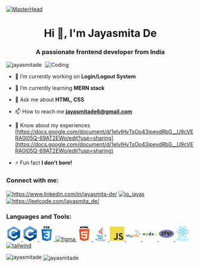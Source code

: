 [![MasterHead](https://repository-images.githubusercontent.com/588181932/e36ec678-7984-4cdd-8e4c-a3932772ff8e)](https://JayasmitaDe.io)
<h1 align="center">Hi 👋, I'm Jayasmita De</h1>
<h3 align="center">A passionate frontend developer from India</h3>
<img align="right" alt="Coding" width="400" src="https://mir-s3-cdn-cf.behance.net/project_modules/disp/601014116770475.6068beff4640a.gif">

<p align="left"> <img src="https://komarev.com/ghpvc/?username=jayasmitade&label=Profile%20views&color=0e75b6&style=flat" alt="jayasmitade" /> </p>

- 🔭 I’m currently working on **Login/Logout System**

- 🌱 I’m currently learning **MERN stack**

- 💬 Ask me about **HTML, CSS**

- 📫 How to reach me **jayasmitade6@gmail.com**

- 📄 Know about my experiences [https://docs.google.com/document/d/1eIvIHvTsOo43jpeydRbG__U9cVERA0l05Q-69AT2EWo/edit?usp=sharing](https://docs.google.com/document/d/1eIvIHvTsOo43jpeydRbG__U9cVERA0l05Q-69AT2EWo/edit?usp=sharing)

- ⚡ Fun fact **I don't bore!**

<h3 align="left">Connect with me:</h3>
<p align="left">
<a href="https://www.linkedin.com/in/jayasmita-de/" target="blank"><img align="center" src="https://raw.githubusercontent.com/rahuldkjain/github-profile-readme-generator/master/src/images/icons/Social/linked-in-alt.svg" alt="https://www.linkedin.com/in/jayasmita-de/" height="30" width="40" /></a>
<a href="https://instagram.com/ig_jayas" target="blank"><img align="center" src="https://raw.githubusercontent.com/rahuldkjain/github-profile-readme-generator/master/src/images/icons/Social/instagram.svg" alt="ig_jayas" height="30" width="40" /></a>
<a href="https://leetcode.com/Jayasmita_De/" target="blank"><img align="center" src="https://raw.githubusercontent.com/rahuldkjain/github-profile-readme-generator/master/src/images/icons/Social/leet-code.svg" alt="https://leetcode.com/jayasmita_de/" height="30" width="40" /></a>
</p>

<h3 align="left">Languages and Tools:</h3>
<p align="left"> <a href="https://www.cprogramming.com/" target="_blank" rel="noreferrer"> <img src="https://raw.githubusercontent.com/devicons/devicon/master/icons/c/c-original.svg" alt="c" width="40" height="40"/> </a> <a href="https://www.w3schools.com/cpp/" target="_blank" rel="noreferrer"> <img src="https://raw.githubusercontent.com/devicons/devicon/master/icons/cplusplus/cplusplus-original.svg" alt="cplusplus" width="40" height="40"/> </a> <a href="https://www.w3schools.com/css/" target="_blank" rel="noreferrer"> <img src="https://raw.githubusercontent.com/devicons/devicon/master/icons/css3/css3-original-wordmark.svg" alt="css3" width="40" height="40"/> </a> <a href="https://www.figma.com/" target="_blank" rel="noreferrer"> <img src="https://www.vectorlogo.zone/logos/figma/figma-icon.svg" alt="figma" width="40" height="40"/> </a> <a href="https://www.w3.org/html/" target="_blank" rel="noreferrer"> <img src="https://raw.githubusercontent.com/devicons/devicon/master/icons/html5/html5-original-wordmark.svg" alt="html5" width="40" height="40"/> </a> <a href="https://www.java.com" target="_blank" rel="noreferrer"> <img src="https://raw.githubusercontent.com/devicons/devicon/master/icons/java/java-original.svg" alt="java" width="40" height="40"/> </a> <a href="https://developer.mozilla.org/en-US/docs/Web/JavaScript" target="_blank" rel="noreferrer"> <img src="https://raw.githubusercontent.com/devicons/devicon/master/icons/javascript/javascript-original.svg" alt="javascript" width="40" height="40"/> </a> <a href="https://www.mysql.com/" target="_blank" rel="noreferrer"> <img src="https://raw.githubusercontent.com/devicons/devicon/master/icons/mysql/mysql-original-wordmark.svg" alt="mysql" width="40" height="40"/> </a> <a href="https://nodejs.org" target="_blank" rel="noreferrer"> <img src="https://raw.githubusercontent.com/devicons/devicon/master/icons/nodejs/nodejs-original-wordmark.svg" alt="nodejs" width="40" height="40"/> </a> <a href="https://www.php.net" target="_blank" rel="noreferrer"> <img src="https://raw.githubusercontent.com/devicons/devicon/master/icons/php/php-original.svg" alt="php" width="40" height="40"/> </a> <a href="https://reactjs.org/" target="_blank" rel="noreferrer"> <img src="https://raw.githubusercontent.com/devicons/devicon/master/icons/react/react-original-wordmark.svg" alt="react" width="40" height="40"/> </a> <a href="https://tailwindcss.com/" target="_blank" rel="noreferrer"> <img src="https://www.vectorlogo.zone/logos/tailwindcss/tailwindcss-icon.svg" alt="tailwind" width="40" height="40"/> </a> </p>

<p><img align="left" src="https://github-readme-stats.vercel.app/api/top-langs?username=jayasmitade&show_icons=true&locale=en&layout=compact" alt="jayasmitade" /></p>

<p>&nbsp;<img align="center" src="https://github-readme-stats.vercel.app/api?username=jayasmitade&show_icons=true&locale=en" alt="jayasmitade" /></p>
